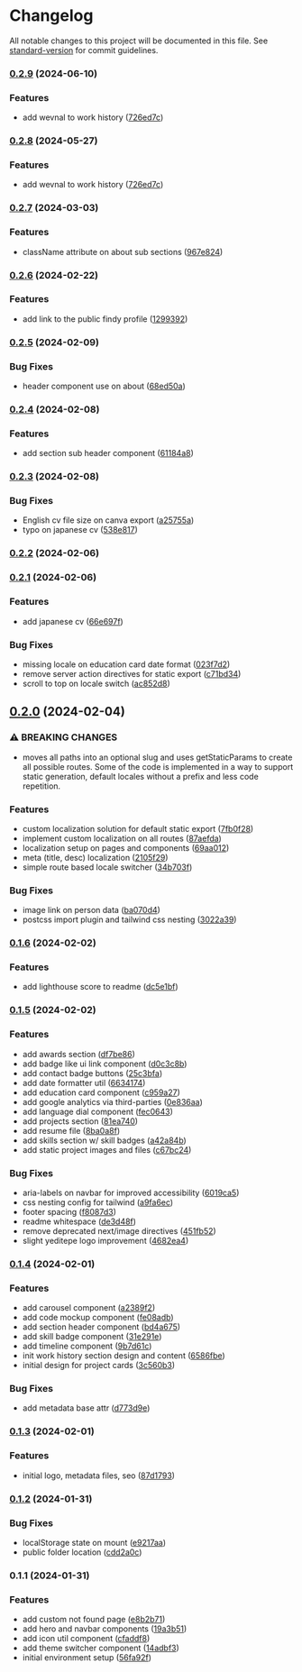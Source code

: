 # Changelog

All notable changes to this project will be documented in this file. See [standard-version](https://github.com/conventional-changelog/standard-version) for commit guidelines.

### [0.2.9](https://github.com/umutto/umutto.github.io/compare/v0.2.8...v0.2.9) (2024-06-10)


### Features

* add wevnal to work history ([726ed7c](https://github.com/umutto/umutto.github.io/commit/726ed7c4a4759c39012e65ae39b03ce6337712c1))

### [0.2.8](https://github.com/umutto/umutto.github.io/compare/v0.2.7...v0.2.8) (2024-05-27)

### Features

- add wevnal to work history ([726ed7c](https://github.com/umutto/umutto.github.io/commit/726ed7c4a4759c39012e65ae39b03ce6337712c1))

### [0.2.7](https://github.com/umutto/umutto.github.io/compare/v0.2.6...v0.2.7) (2024-03-03)

### Features

- className attribute on about sub sections ([967e824](https://github.com/umutto/umutto.github.io/commit/967e824bd76da3fdb89d04537b2c49e7f227be8d))

### [0.2.6](https://github.com/umutto/umutto.github.io/compare/v0.2.5...v0.2.6) (2024-02-22)

### Features

- add link to the public findy profile ([1299392](https://github.com/umutto/umutto.github.io/commit/1299392bf1f03095ae1bf8de078e58ddcc58e7c5))

### [0.2.5](https://github.com/umutto/umutto.github.io/compare/v0.2.4...v0.2.5) (2024-02-09)

### Bug Fixes

- header component use on about ([68ed50a](https://github.com/umutto/umutto.github.io/commit/68ed50a428208f0f732f1df8d3273b44b9bb67b9))

### [0.2.4](https://github.com/umutto/umutto.github.io/compare/v0.2.3...v0.2.4) (2024-02-08)

### Features

- add section sub header component ([61184a8](https://github.com/umutto/umutto.github.io/commit/61184a88dde676d22f83d5649134a6bf94628062))

### [0.2.3](https://github.com/umutto/umutto.github.io/compare/v0.2.2...v0.2.3) (2024-02-08)

### Bug Fixes

- English cv file size on canva export ([a25755a](https://github.com/umutto/umutto.github.io/commit/a25755a4194b6f04b2753a0adb287cb997031724))
- typo on japanese cv ([538e817](https://github.com/umutto/umutto.github.io/commit/538e81795ecb8090d11e04b93c132936374be575))

### [0.2.2](https://github.com/umutto/umutto.github.io/compare/v0.2.1...v0.2.2) (2024-02-06)

### [0.2.1](https://github.com/umutto/umutto.github.io/compare/v0.2.0...v0.2.1) (2024-02-06)

### Features

- add japanese cv ([66e697f](https://github.com/umutto/umutto.github.io/commit/66e697faacf71e9d466a6b64fd2c27ae86eacd38))

### Bug Fixes

- missing locale on education card date format ([023f7d2](https://github.com/umutto/umutto.github.io/commit/023f7d2a58d0f78bab65102f53ea2b7d567ae918))
- remove server action directives for static export ([c71bd34](https://github.com/umutto/umutto.github.io/commit/c71bd3427c4541cccc0225fbc8a1b497850747e7))
- scroll to top on locale switch ([ac852d8](https://github.com/umutto/umutto.github.io/commit/ac852d891064bf0cd0b347fe357d5986c64b73e6))

## [0.2.0](https://github.com/umutto/umutto.github.io/compare/v0.1.6...v0.2.0) (2024-02-04)

### ⚠ BREAKING CHANGES

- moves all paths into an optional slug and uses getStaticParams to create all possible routes. Some of the code is implemented in a way to support static generation, default locales without a prefix and less code repetition.

### Features

- custom localization solution for default static export ([7fb0f28](https://github.com/umutto/umutto.github.io/commit/7fb0f28947e67c52e2f01e35f5c31d45f2bd88ed))
- implement custom localization on all routes ([87aefda](https://github.com/umutto/umutto.github.io/commit/87aefdac02ca9030f0f8615ad2a5d0146226157e))
- localization setup on pages and components ([69aa012](https://github.com/umutto/umutto.github.io/commit/69aa012a047da58ddc65ddc8c64c46f8d92e230e))
- meta (title, desc) localization ([2105f29](https://github.com/umutto/umutto.github.io/commit/2105f2966333923e15643b8d9780e5ec0e3c8727))
- simple route based locale switcher ([34b703f](https://github.com/umutto/umutto.github.io/commit/34b703faf65e5c66879bfb841e507a04be77e108))

### Bug Fixes

- image link on person data ([ba070d4](https://github.com/umutto/umutto.github.io/commit/ba070d434b0210a95b47e3c64295030980196208))
- postcss import plugin and tailwind css nesting ([3022a39](https://github.com/umutto/umutto.github.io/commit/3022a3989a0ce53108a98ca7f2d0c2550436c858))

### [0.1.6](https://github.com/umutto/umutto.github.io/compare/v0.1.5...v0.1.6) (2024-02-02)

### Features

- add lighthouse score to readme ([dc5e1bf](https://github.com/umutto/umutto.github.io/commit/dc5e1bfba1f06a5a4a2d32f1cc1196fba85444ce))

### [0.1.5](https://github.com/umutto/umutto.github.io/compare/v0.1.4...v0.1.5) (2024-02-02)

### Features

- add awards section ([df7be86](https://github.com/umutto/umutto.github.io/commit/df7be861a9d42e28e1b7e83086a4e6d4c29b7665))
- add badge like ui link component ([d0c3c8b](https://github.com/umutto/umutto.github.io/commit/d0c3c8bffbb1e0fafa726604a0b7238b906e61e4))
- add contact badge buttons ([25c3bfa](https://github.com/umutto/umutto.github.io/commit/25c3bfab23e55beb491dd14dce860364771b879c))
- add date formatter util ([6634174](https://github.com/umutto/umutto.github.io/commit/66341740f9e931b639d73c85883ac9a27b98926d))
- add education card component ([c959a27](https://github.com/umutto/umutto.github.io/commit/c959a27f4438745ff1892ef29e807885c5c0c993))
- add google analytics via third-parties ([0e836aa](https://github.com/umutto/umutto.github.io/commit/0e836aa490e9fd7e7e98463324ac8dad05306301))
- add language dial component ([fec0643](https://github.com/umutto/umutto.github.io/commit/fec06431e0ea77528fd9b3c5ca8e647c07ba2743))
- add projects section ([81ea740](https://github.com/umutto/umutto.github.io/commit/81ea7407f8ab7f61a57f9ceefc8b36cd8812df71))
- add resume file ([8ba0a8f](https://github.com/umutto/umutto.github.io/commit/8ba0a8f8cabd431d3b162b1fb7d0321eb149a7a8))
- add skills section w/ skill badges ([a42a84b](https://github.com/umutto/umutto.github.io/commit/a42a84b05f008cad2f1d1c6c551e7060ee87cd6a))
- add static project images and files ([c67bc24](https://github.com/umutto/umutto.github.io/commit/c67bc24a70f045e09785e46e07ecd1187e3866c6))

### Bug Fixes

- aria-labels on navbar for improved accessibility ([6019ca5](https://github.com/umutto/umutto.github.io/commit/6019ca52437c7a428360cc9447a34763bb10dbdc))
- css nesting config for tailwind ([a9fa6ec](https://github.com/umutto/umutto.github.io/commit/a9fa6ecebcba8a867befbef8d5cf8be733f1800c))
- footer spacing ([f8087d3](https://github.com/umutto/umutto.github.io/commit/f8087d339ab0900990161b092eaaa4c3ef2e601a))
- readme whitespace ([de3d48f](https://github.com/umutto/umutto.github.io/commit/de3d48fe6e146456fd4fc59e3c1349acda75a2d2))
- remove deprecated next/image directives ([451fb52](https://github.com/umutto/umutto.github.io/commit/451fb52d04882b33c44b4e23da7e8aa13609d162))
- slight yeditepe logo improvement ([4682ea4](https://github.com/umutto/umutto.github.io/commit/4682ea4bd02407ef029093de5a0a72166406376f))

### [0.1.4](https://github.com/umutto/umutto.github.io/compare/v0.1.3...v0.1.4) (2024-02-01)

### Features

- add carousel component ([a2389f2](https://github.com/umutto/umutto.github.io/commit/a2389f2907188455e8b0a802986efc09595f4676))
- add code mockup component ([fe08adb](https://github.com/umutto/umutto.github.io/commit/fe08adb2a799f38c49143fdb881d2a52bff86e66))
- add section header component ([bd4a675](https://github.com/umutto/umutto.github.io/commit/bd4a675beffaebe0d03c40a57cf4b3cbf27d6298))
- add skill badge component ([31e291e](https://github.com/umutto/umutto.github.io/commit/31e291ec13e5b7da4cc99feb47d2f0ce57c829c9))
- add timeline component ([9b7d61c](https://github.com/umutto/umutto.github.io/commit/9b7d61cb5269947cb51be5a6b7a1ba2f85c500c2))
- init work history section design and content ([6586fbe](https://github.com/umutto/umutto.github.io/commit/6586fbe122ba3a9262c8fd39ee51d9699642b4b2))
- initial design for project cards ([3c560b3](https://github.com/umutto/umutto.github.io/commit/3c560b35d16c6ae58cc8a28fe34dfc9190c6caff))

### Bug Fixes

- add metadata base attr ([d773d9e](https://github.com/umutto/umutto.github.io/commit/d773d9e22128579106cd7d3c0666ef306f2e3a80))

### [0.1.3](https://github.com/umutto/umutto.github.io/compare/v0.1.2...v0.1.3) (2024-02-01)

### Features

- initial logo, metadata files, seo ([87d1793](https://github.com/umutto/umutto.github.io/commit/87d1793be6b4a8d4aa757f3480f2c1cf54561559))

### [0.1.2](https://github.com/umutto/umutto.github.io/compare/v0.1.1...v0.1.2) (2024-01-31)

### Bug Fixes

- localStorage state on mount ([e9217aa](https://github.com/umutto/umutto.github.io/commit/e9217aac2393c5d6c217943132774899f9d10d11))
- public folder location ([cdd2a0c](https://github.com/umutto/umutto.github.io/commit/cdd2a0cbb22f566244d10f6aaa997d5f2cffb532))

### 0.1.1 (2024-01-31)

### Features

- add custom not found page ([e8b2b71](https://github.com/umutto/umutto.github.io/commit/e8b2b717262e9ea6fac51f758cc5528100e87fa6))
- add hero and navbar components ([19a3b51](https://github.com/umutto/umutto.github.io/commit/19a3b5174cf49275daa1106f31cd4c5a418419c3))
- add icon util component ([cfaddf8](https://github.com/umutto/umutto.github.io/commit/cfaddf83d97b8774f3a5132e4be6e40d73e0e15d))
- add theme switcher component ([14adbf3](https://github.com/umutto/umutto.github.io/commit/14adbf3ebca5d61c8900cf3c23474f7613c281d6))
- initial environment setup ([56fa92f](https://github.com/umutto/umutto.github.io/commit/56fa92f0584a9ef80c40d6d10cb960360db7a6db))
